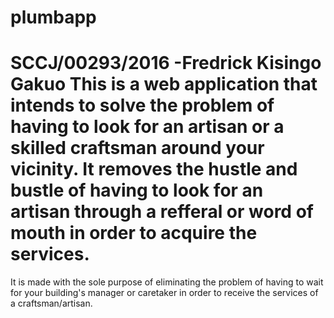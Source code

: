 # plumbapp

SCCJ/00293/2016 -Fredrick Kisingo Gakuo
This is a web application that intends to solve the problem of having to look for an artisan or a skilled craftsman around your vicinity. It removes the hustle and bustle of having to look for an artisan through a refferal or word of mouth in order to acquire the services.
=======
It is made with the sole purpose of eliminating the problem of having to wait for your building's manager or caretaker in order to receive the services of a craftsman/artisan.


